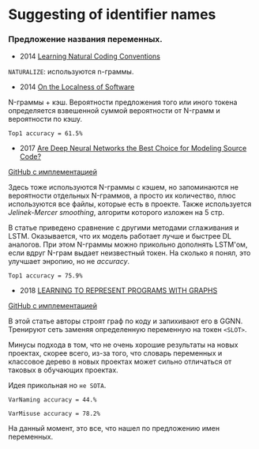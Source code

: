 # Suggesting of identifier names

### Предложение названия переменных.

- 2014 [Learning Natural Coding Conventions](https://www.researchgate.net/profile/Earl_Barr/publication/260250447_Learning_Natural_Coding_Conventions/links/0c96053abd4a775a80000000/Learning-Natural-Coding-Conventions.pdf)

`NATURALIZE`: используются n-граммы.

- 2014 [On the Localness of Software](http://zptu.net/papers/fse2014_localness.pdf)

N-граммы + кэш. Вероятности предложения того или иного токена определяется взвешенной суммой вероятности от N-грамм и вероятности по кэшу.

`Top1 accuracy = 61.5%`

- 2017 [Are Deep Neural Networks the Best Choice for Modeling Source Code?](https://vhellendoorn.github.io/PDF/fse2017.pdf)

[GitHub с имплементацией](https://github.com/SLP-team/SLP-Core/tree/master/FSE'17%20Replication)

Здесь тоже используются N-граммы с кэшем, но запоминаются не вероятности отдельных N-граммов, а просто их количество, плюс используются все файлы, которые есть в проекте. Также используется *Jelinek-Mercer smoothing*, алгоритм которого изложен на 5 стр.

В статье приведено сравнение с другими методами сглаживания и LSTM. Оказывается, что их модель работает лучше и быстрее DL аналогов. При этом N-граммы можно прикольно дополнять LSTM'ом, если вдруг N-грам выдает неизвестный токен. На сколько я понял, это улучшает энропию, но не *accuracy*.

`Top1 accuracy = 75.9%`

- 2018 [LEARNING TO REPRESENT PROGRAMS WITH GRAPHS](https://arxiv.org/pdf/1711.00740.pdf)

[GitHub с имплементацией](https://github.com/Microsoft/gated-graph-neural-network-samples)

В этой статье авторы строят граф по коду и запихивают его в GGNN. Тренируют сеть заменяя определенную переменную на токен `<SLOT>`.

Минусы подхода в том, что не очень хорошие результаты на новых проектах, скорее всего, из-за того, что словарь переменных и классовое дерево в новых проектах может сильно отличаться от таковых в обучающих проектах.

Идея прикольная но `не SOTA`.

`VarNaming accuracy = 44.%`

`VarMisuse accuracy = 78.2%`

На данный момент, это все, что нашел по предложению имен переменных. 
